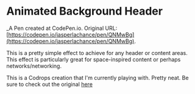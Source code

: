 # Animated Background Header
 _A Pen created at CodePen.io. Original URL: [https://codepen.io/jasperlachance/pen/QNMwBg](https://codepen.io/jasperlachance/pen/QNMwBg).

 This is a pretty simple effect to achieve for any header or content areas. This effect is particularly great for space-inspired content or perhaps networks/networking.

This is a Codrops creation that I'm currently playing with. Pretty neat. Be sure to check out the original [here](http://tympanus.net/codrops/2014/09/23/animated-background-headers/)